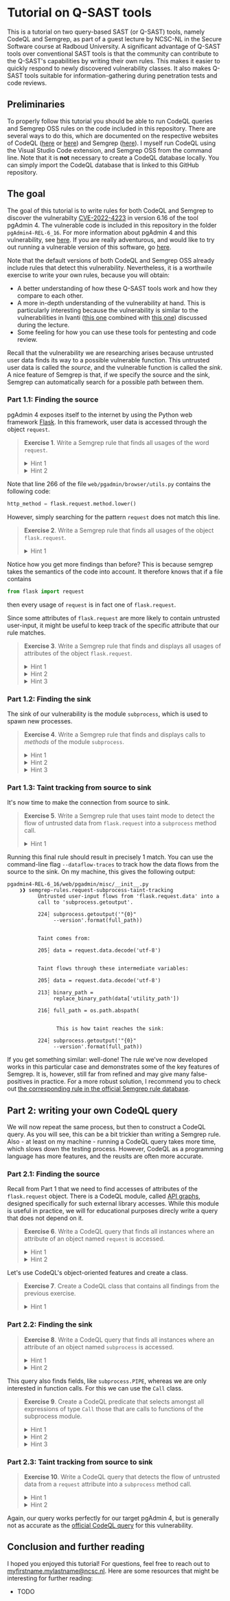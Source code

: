 # Tutorial on Q-SAST tools
This is a tutorial on two query-based SAST (or Q-SAST) tools, namely CodeQL and Semgrep, as part of a guest lecture by NCSC-NL in the Secure Software course at Radboud University. A significant advantage of Q-SAST tools over conventional SAST tools is that the community can contribute to the Q-SAST's capabilities by writing their own rules. This makes it easier to quickly respond to newly discovered vulnerability classes. It also makes Q-SAST tools suitable for information-gathering during penetration tests and code reviews.

## Preliminaries
To properly follow this tutorial you should be able to run CodeQL queries and Semgrep OSS rules on the code included in this repository. There are several ways to do this, which are documented on the respective websites of CodeQL ([here](https://docs.github.com/en/code-security/codeql-cli/getting-started-with-the-codeql-cli/setting-up-the-codeql-cli) or [here](https://docs.github.com/en/code-security/codeql-for-vs-code/getting-started-with-codeql-for-vs-code/installing-codeql-for-vs-code)) and Semgrep ([here](https://semgrep.dev/docs/getting-started/quickstart)). I myself run CodeQL using the Visual Studio Code extension, and Semgrep OSS from the command line. Note that it is **not** necessary to create a CodeQL database locally. You can simply import the CodeQL database that is linked to this GitHub repository. 

## The goal
The goal of this tutorial is to write rules for both CodeQL and Semgrep to discover the vulnerabilty [CVE-2022-4223](https://nvd.nist.gov/vuln/detail/CVE-2022-4223) in version 6.16 of the tool pgAdmin 4. The vulnerable code is included in this repository in the folder `pgAdmin4-REL-6_16`. For more information about pgAdmin 4 and this vulnerability, see [here](https://frycos.github.io/vulns4free/2022/12/02/rce-in-20-minutes.html). If you are really adventurous, and would like to try out running a vulnerable version of this software, go [here](https://github.com/vulhub/vulhub/tree/master/pgadmin/CVE-2022-4223).

Note that the default versions of both CodeQL and Semgrep OSS already include rules that detect this vulnerability. Nevertheless, it is a worthwile exercise to write your own rules, because you will obtain:

- A better understanding of how these Q-SAST tools work and how they compare to each other. 
- A more in-depth understanding of the vulnerability at hand. This is particularly interesting because the vulnerability is similar to the vulnerabilities in Ivanti ([this one](https://nvd.nist.gov/vuln/detail/CVE-2023-46805) combined with [this one](https://nvd.nist.gov/vuln/detail/CVE-2024-21887)) discussed during the lecture.
- Some feeling for how you can use these tools for pentesting and code review. 

Recall that the vulnerability we are researching arises because untrusted user data finds its way to a possible vulnerable function. This untrusted user data is called the *source*, and the vulnerable function is called the *sink*. A nice feature of Semgrep is that, if we specify the source and the sink, Semgrep can automatically search for a possible path between them. 

### Part 1.1: Finding the source 
pgAdmin 4 exposes itself to the internet by using the Python web framework [Flask](https://flask.palletsprojects.com/en/3.0.x/). In this framework, user data is accessed through the object `request`. 

> **Exercise 1**. Write a Semgrep rule that finds all usages of the word `request`. 
> <details>
>  <summary>Hint 1</summary>
>  You could use the following template
>
>  ```yaml
>  rules:
> - id: request-usages
>  languages:
>    - python
>  message: The word 'request' occurs here.
>  pattern: 
>  severity: INFO
>  ```
>  What to put after `pattern:`?
> </details>
> <details>
>  <summary>Hint 2</summary>
> You should get 766 findings.
> </details> 

Note that line 266 of the file `web/pgadmin/browser/utils.py` contains the following code:
```python
http_method = flask.request.method.lower()
```
However, simply searching for the pattern `request` does not match this line. 
> **Exercise 2**. Write a Semgrep rule that finds all usages of the object `flask.request`.
> <details>
> <summary>Hint 1</summary>
> You should get 775 findings.
> </details> 

Notice how you get more findings than before? This is because semgrep takes the semantics of the code into account. It therefore knows that if a file contains
```python
from flask import request
```
then every usage of `request` is in fact one of `flask.request`.

Since some attributes of `flask.request` are more likely to contain untrusted user-input, it might be useful to keep track of the specific attribute that our rule matches. 
> **Exercise 3**. Write a Semgrep rule that finds and displays all usages of attributes of the object `flask.request`.
> <details>
> <summary>Hint 1</summary>
> Use a metavariable.
> </details> 
> <details>
> <summary>Hint 2</summary>
> You could use the following template
>
> ```yaml
> rules:
> - id: flask-request-attributes
>   languages:
>     - python
>   message: The attribute '$ATTRIBUTE' of the object 'flask.request' is used here.
>   pattern: 
>   severity: INFO
> ```
>  What to put after `pattern:`?
> </details>
> <details>
> <summary>Hint 3</summary>
> You should get 762 findings.
> </details> 

### Part 1.2: Finding the sink 
The sink of our vulnerability is the module `subprocess`, which is used to spawn new processes.
> **Exercise 4**. Write a Semgrep rule that finds and displays calls to *methods* of the module `subprocess`.
> <details>
> <summary>Hint 1</summary>
> Again use a metavariable, but now also use ellipses (...). 
> </details> 
> <details>
> <summary>Hint 2</summary>
> You could use the following template
>
> ```yaml
> rules:
> - id: subprocess-method-calls
>   languages:
>     - python
>   message: The method '$METHOD' of the module 'subprocess' is used here.
>   pattern: 
>   severity: INFO
> ```
>  What to put after `pattern:`?
> </details>
> <details>
> <summary>Hint 3</summary>
> You should get 16 findings.
> </details> 

### Part 1.3: Taint tracking from source to sink
It's now time to make the connection from source to sink. 
> **Exercise 5**. Write a Semgrep rule that uses taint mode to detect the flow of untrusted data from `flask.request` into a `subprocess` method call. 
> <details>
> <summary>Hint 1</summary>
> You could use the following template
>
>```yaml
> rules:
> - id: request-subprocess-taint-tracking
>  languages:
>    - python
>  message: Untrusted user-input flows from 'flask.request.$ATTRIBUTE' into a call to 'subprocess.$METHOD'.
>  mode: taint
>  pattern-sources:
>    - pattern: 
>  pattern-sinks:
>    - pattern: 
>  severity: WARNING
> ```
>  What to put after each `pattern:`?
> </details>

Running this final rule should result in precisely 1 match. You can use the command-line flag ``--dataflow-traces`` to track how the data flows from the source to the sink. On my machine, this gives the following output:
```
pgadmin4-REL-6_16/web/pgadmin/misc/__init__.py
    ❯❱ semgrep-rules.request-subprocess-taint-tracking
          Untrusted user-input flows from 'flask.request.data' into a
          call to 'subprocess.getoutput'.                            
                                                                     
          224┆ subprocess.getoutput('"{0}"  
               --version'.format(full_path))
    
    
          Taint comes from:
    
          205┆ data = request.data.decode('utf-8')
    
    
          Taint flows through these intermediate variables:
    
          205┆ data = request.data.decode('utf-8')
    
          213┆ binary_path =                            
               replace_binary_path(data['utility_path'])
    
          216┆ full_path = os.path.abspath(
    
    
                This is how taint reaches the sink:
    
          224┆ subprocess.getoutput('"{0}"  
               --version'.format(full_path))
```
If you get something similar: well-done! The rule we've now developed works in this particular case and demonstrates some of the key features of Semgrep. It is, however, still far from refined and may give many false-positives in practice. For a more robust solution, I recommend you to check out [the corresponding rule in the official Semgrep rule database](https://github.com/semgrep/semgrep-rules/blob/develop/python/flask/security/injection/subprocess-injection.yaml). 

## Part 2: writing your own CodeQL query

We will now repeat the same process, but then to construct a CodeQL query. As you will see, this can be a bit trickier than writing a Semgrep rule. Also - at least on my machine - running a CodeQL query takes more time, which slows down the testing process. However, CodeQL as a programming language has more features, and the reuslts are often more accurate.

### Part 2.1: Finding the source 
Recall from Part 1 that we need to find accesses of attributes of the `flask.request` object. There is a CodeQL module, called [API graphs](https://codeql.github.com/docs/codeql-language-guides/using-api-graphs-in-python/), designed specifically for such external library accesses. While this module is useful in practice, we will for educational purposes direcly write a query that does not depend on it.
> **Exercise 6**. Write a CodeQL query that finds all instances where an attribute of an object named `request` is accessed.
> <details>
>  <summary>Hint 1</summary>
>  You could use the following template
>
>```javascript
> /**
> * @id flask-request-attribute-acccess
> * @severity error
> * @kind problem
> */
>
> import python
>
> from Attribute a 
> where 
> select a, "request." + a.getAttr()
> ```
>  What to put after `where`?
> </details>
> <details>
>  <summary>Hint 2</summary>
> You should get 754 results.
> </details> 

Let's use CodeQL's object-oriented features and create a class. 

> **Exercise 7**. Create a CodeQL class that contains all findings from the previous exercise.
> <details>
>  <summary>Hint 1</summary>
>  You could use the following template
>
>```javascript
> /**
> * @id flask-request-attribute-acccess
> * @severity error
> * @kind problem
> */
>
> import python
>
> class RequestAttribute extends Attribute {
>     RequestAttribute() {
>        
>     }
>  }
> 
>  from RequestAttribute ra
>  select ra, "request." + ra.getAttr()
> ```
>  What to put in the body of the class constructor?
> </details>

### Part 2.2: Finding the sink 
> **Exercise 8**. Write a CodeQL query that finds all instances where an attribute of an object named `subprocess` is accessed.
> <details>
>  <summary>Hint 1</summary>
>  Compare to Exercise 6.
> </details> 
> <details>
>  <summary>Hint 2</summary>
> You should get 14 results.
> </details> 
This query also finds fields, like `subprocess.PIPE`, whereas we are only interested in function calls. For this we can use the `Call` class. 
> **Exercise 9**. Create a CodeQL predicate that selects amongst all expressions of type `Call` those that are calls to functions of the subprocess module. 
> <details>
>  <summary>Hint 1</summary>
>  Use CodeQL's `exist` quantifier.
> </details> 
> <details>
>  <summary>Hint 2</summary>
>  You could use the following template
>
>```javascript
> /**
> * @id subprocess-call-predicate
> * @severity error
> * @kind problem
> */
>
> import python
>
> predicate isSubprocessCall(Call c) {
>   
> }
>
> from Call c where
> isSubprocessCall(c)
> select c, "subprocess call"
> ```
>  What to put in the body of the predicate?
> </details>
> <details>
>  <summary>Hint 3</summary>
> You should get 9 findings.
> </details> 

### Part 2.3: Taint tracking from source to sink
> **Exercise 10**. Write a CodeQL query that detects the flow of untrusted data from  a `request` attribute into a `subprocess` method call. 
> <details>
> <summary>Hint 1</summary>
> You could use the following template
>
>```javascript
> /**
> * @kind path-problem
> * @problem.severity error
> * @id taint-tracking-request-subprocess
> */
>
> import python
> import semmle.python.dataflow.new.DataFlow
> import semmle.python.dataflow.new.TaintTracking
> import semmle.python.ApiGraphs
> import semmle.python.dataflow.new.RemoteFlowSources
> import MyFlow::PathGraph
>
>
> private module MyConfig implements DataFlow::ConfigSig {
>   predicate isSource(DataFlow::Node source) {
>     
>   }
>
>   predicate isSink(DataFlow::Node sink) {
>    
>   }
> }
>
> module MyFlow = TaintTracking::Global<MyConfig>; 
>
> from MyFlow::PathNode source, MyFlow::PathNode sink
> where MyFlow::flowPath(source, sink)
> select sink.getNode(), source, sink, "subprocess sink called with untrusted data from request"
> ```
>  What to put in each predicate body?
> </details>
> <details>
>  <summary>Hint 2</summary>
> Use the `.asExpr()` method of the `DataFlow::Node` class. 
> </details> 
Again, our query works perfectly for our target pgAdmin 4, but is generally not as accurate as the [official CodeQL query](https://github.com/github/codeql/blob/main/python/ql/src/Security/CWE-078/CommandInjection.ql) for this vulnerability. 

## Conclusion and further reading

I hoped you enjoyed this tutorial! For questions, feel free to reach out to myfirstname.mylastname@ncsc.nl. Here are some resources that might be interesting for further reading:
- TODO